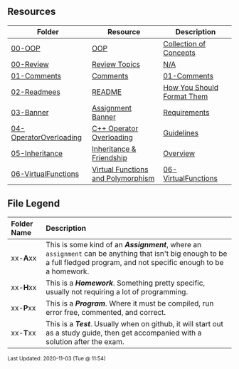 ## Resources
| Folder | Resource | Description|
 | ------------|------------|------------|
 | [00-OOP](https://github.com/rugbyprof/2143-Object-Oriented-Programming/tree/master/Resources/00-OOP) | [ OOP ](https://github.com/rugbyprof/2143-Object-Oriented-Programming/tree/master/Resources/00-OOP) | [ Collection of Concepts](https://github.com/rugbyprof/2143-Object-Oriented-Programming/tree/master/Resources/00-OOP) | [N/A](https://github.com/rugbyprof/2143-Object-Oriented-Programming/tree/master/Resources/00-OOP) |
 | [00-Review](https://github.com/rugbyprof/2143-Object-Oriented-Programming/tree/master/Resources/00-Review) | [ Review Topics](https://github.com/rugbyprof/2143-Object-Oriented-Programming/tree/master/Resources/00-Review) | [N/A](https://github.com/rugbyprof/2143-Object-Oriented-Programming/tree/master/Resources/00-Review) |
 | [01-Comments](https://github.com/rugbyprof/2143-Object-Oriented-Programming/tree/master/Resources/01-Comments) | [ Comments](https://github.com/rugbyprof/2143-Object-Oriented-Programming/tree/master/Resources/01-Comments) | [01-Comments](https://github.com/rugbyprof/2143-Object-Oriented-Programming/tree/master/Resources/01-Comments) | [ Example Program Comment Block](https://github.com/rugbyprof/2143-Object-Oriented-Programming/tree/master/Resources/01-Comments) | [01-Comments](https://github.com/rugbyprof/2143-Object-Oriented-Programming/tree/master/Resources/01-Comments) | [ Acceptable](https://github.com/rugbyprof/2143-Object-Oriented-Programming/tree/master/Resources/01-Comments) | [01-Comments](https://github.com/rugbyprof/2143-Object-Oriented-Programming/tree/master/Resources/01-Comments) | [ OR](https://github.com/rugbyprof/2143-Object-Oriented-Programming/tree/master/Resources/01-Comments) | [01-Comments](https://github.com/rugbyprof/2143-Object-Oriented-Programming/tree/master/Resources/01-Comments) | [ Program Comment Template:](https://github.com/rugbyprof/2143-Object-Oriented-Programming/tree/master/Resources/01-Comments) | [01-Comments](https://github.com/rugbyprof/2143-Object-Oriented-Programming/tree/master/Resources/01-Comments) | [ Program Comment Example:](https://github.com/rugbyprof/2143-Object-Oriented-Programming/tree/master/Resources/01-Comments) | [01-Comments](https://github.com/rugbyprof/2143-Object-Oriented-Programming/tree/master/Resources/01-Comments) | [ Class Comment](https://github.com/rugbyprof/2143-Object-Oriented-Programming/tree/master/Resources/01-Comments) | [01-Comments](https://github.com/rugbyprof/2143-Object-Oriented-Programming/tree/master/Resources/01-Comments) | [ Class Comment Template:](https://github.com/rugbyprof/2143-Object-Oriented-Programming/tree/master/Resources/01-Comments) | [01-Comments](https://github.com/rugbyprof/2143-Object-Oriented-Programming/tree/master/Resources/01-Comments) | [ Class Comment Example:](https://github.com/rugbyprof/2143-Object-Oriented-Programming/tree/master/Resources/01-Comments) | [01-Comments](https://github.com/rugbyprof/2143-Object-Oriented-Programming/tree/master/Resources/01-Comments) | [ Function Comment](https://github.com/rugbyprof/2143-Object-Oriented-Programming/tree/master/Resources/01-Comments) | [01-Comments](https://github.com/rugbyprof/2143-Object-Oriented-Programming/tree/master/Resources/01-Comments) | [ Function Comment Example:](https://github.com/rugbyprof/2143-Object-Oriented-Programming/tree/master/Resources/01-Comments) | [01-Comments](https://github.com/rugbyprof/2143-Object-Oriented-Programming/tree/master/Resources/01-Comments) | [ Comments in General](https://github.com/rugbyprof/2143-Object-Oriented-Programming/tree/master/Resources/01-Comments) | [01-Comments](https://github.com/rugbyprof/2143-Object-Oriented-Programming/tree/master/Resources/01-Comments) | [ Style of Comments](https://github.com/rugbyprof/2143-Object-Oriented-Programming/tree/master/Resources/01-Comments) | [N/A](https://github.com/rugbyprof/2143-Object-Oriented-Programming/tree/master/Resources/01-Comments) |
 | [02-Readmees](https://github.com/rugbyprof/2143-Object-Oriented-Programming/tree/master/Resources/02-Readmees) | [ README ](https://github.com/rugbyprof/2143-Object-Oriented-Programming/tree/master/Resources/02-Readmees) | [ How You Should Format Them](https://github.com/rugbyprof/2143-Object-Oriented-Programming/tree/master/Resources/02-Readmees) | [02-Readmees](https://github.com/rugbyprof/2143-Object-Oriented-Programming/tree/master/Resources/02-Readmees) | [ README's For Assignments](https://github.com/rugbyprof/2143-Object-Oriented-Programming/tree/master/Resources/02-Readmees) | [02-Readmees](https://github.com/rugbyprof/2143-Object-Oriented-Programming/tree/master/Resources/02-Readmees) | [ Common Errors](https://github.com/rugbyprof/2143-Object-Oriented-Programming/tree/master/Resources/02-Readmees) | [02-Readmees](https://github.com/rugbyprof/2143-Object-Oriented-Programming/tree/master/Resources/02-Readmees) | [ Example Assignment README](https://github.com/rugbyprof/2143-Object-Oriented-Programming/tree/master/Resources/02-Readmees) | [02-Readmees](https://github.com/rugbyprof/2143-Object-Oriented-Programming/tree/master/Resources/02-Readmees) | [ P02 ](https://github.com/rugbyprof/2143-Object-Oriented-Programming/tree/master/Resources/02-Readmees) | [ Bouncy Balls](https://github.com/rugbyprof/2143-Object-Oriented-Programming/tree/master/Resources/02-Readmees) | [02-Readmees](https://github.com/rugbyprof/2143-Object-Oriented-Programming/tree/master/Resources/02-Readmees) | [ Sally Smith](https://github.com/rugbyprof/2143-Object-Oriented-Programming/tree/master/Resources/02-Readmees) | [02-Readmees](https://github.com/rugbyprof/2143-Object-Oriented-Programming/tree/master/Resources/02-Readmees) | [ Description:](https://github.com/rugbyprof/2143-Object-Oriented-Programming/tree/master/Resources/02-Readmees) | [02-Readmees](https://github.com/rugbyprof/2143-Object-Oriented-Programming/tree/master/Resources/02-Readmees) | [ Files](https://github.com/rugbyprof/2143-Object-Oriented-Programming/tree/master/Resources/02-Readmees) | [02-Readmees](https://github.com/rugbyprof/2143-Object-Oriented-Programming/tree/master/Resources/02-Readmees) | [|      | File            | Description                                        |](https://github.com/rugbyprof/2143-Object-Oriented-Programming/tree/master/Resources/02-Readmees) | [02-Readmees](https://github.com/rugbyprof/2143-Object-Oriented-Programming/tree/master/Resources/02-Readmees) | [ Instructions](https://github.com/rugbyprof/2143-Object-Oriented-Programming/tree/master/Resources/02-Readmees) | [N/A](https://github.com/rugbyprof/2143-Object-Oriented-Programming/tree/master/Resources/02-Readmees) |
 | [03-Banner](https://github.com/rugbyprof/2143-Object-Oriented-Programming/tree/master/Resources/03-Banner) | [ Assignment Banner ](https://github.com/rugbyprof/2143-Object-Oriented-Programming/tree/master/Resources/03-Banner) | [ Requirements](https://github.com/rugbyprof/2143-Object-Oriented-Programming/tree/master/Resources/03-Banner) | [03-Banner](https://github.com/rugbyprof/2143-Object-Oriented-Programming/tree/master/Resources/03-Banner) | [ Overview](https://github.com/rugbyprof/2143-Object-Oriented-Programming/tree/master/Resources/03-Banner) | [03-Banner](https://github.com/rugbyprof/2143-Object-Oriented-Programming/tree/master/Resources/03-Banner) | [ VSCode Plugin](https://github.com/rugbyprof/2143-Object-Oriented-Programming/tree/master/Resources/03-Banner) | [N/A](https://github.com/rugbyprof/2143-Object-Oriented-Programming/tree/master/Resources/03-Banner) |
 | [04-OperatorOverloading](https://github.com/rugbyprof/2143-Object-Oriented-Programming/tree/master/Resources/04-OperatorOverloading) | [ C++ Operator Overloading ](https://github.com/rugbyprof/2143-Object-Oriented-Programming/tree/master/Resources/04-OperatorOverloading) | [ Guidelines](https://github.com/rugbyprof/2143-Object-Oriented-Programming/tree/master/Resources/04-OperatorOverloading) | [04-OperatorOverloading](https://github.com/rugbyprof/2143-Object-Oriented-Programming/tree/master/Resources/04-OperatorOverloading) | [ Assignment Operator `=`](https://github.com/rugbyprof/2143-Object-Oriented-Programming/tree/master/Resources/04-OperatorOverloading) | [04-OperatorOverloading](https://github.com/rugbyprof/2143-Object-Oriented-Programming/tree/master/Resources/04-OperatorOverloading) | [ Compound Assignment Operators `+=` `](https://github.com/rugbyprof/2143-Object-Oriented-Programming/tree/master/Resources/04-OperatorOverloading) | [=` `*=`](https://github.com/rugbyprof/2143-Object-Oriented-Programming/tree/master/Resources/04-OperatorOverloading) | [04-OperatorOverloading](https://github.com/rugbyprof/2143-Object-Oriented-Programming/tree/master/Resources/04-OperatorOverloading) | [ Binary Arithmetic Operators `+` `](https://github.com/rugbyprof/2143-Object-Oriented-Programming/tree/master/Resources/04-OperatorOverloading) | [` `*`](https://github.com/rugbyprof/2143-Object-Oriented-Programming/tree/master/Resources/04-OperatorOverloading) | [04-OperatorOverloading](https://github.com/rugbyprof/2143-Object-Oriented-Programming/tree/master/Resources/04-OperatorOverloading) | [ Comparison Operators `==` and `!=`](https://github.com/rugbyprof/2143-Object-Oriented-Programming/tree/master/Resources/04-OperatorOverloading) | [N/A](https://github.com/rugbyprof/2143-Object-Oriented-Programming/tree/master/Resources/04-OperatorOverloading) |
 | [05-Inheritance](https://github.com/rugbyprof/2143-Object-Oriented-Programming/tree/master/Resources/05-Inheritance) | [ Inheritance & Friendship ](https://github.com/rugbyprof/2143-Object-Oriented-Programming/tree/master/Resources/05-Inheritance) | [ Overview](https://github.com/rugbyprof/2143-Object-Oriented-Programming/tree/master/Resources/05-Inheritance) | [05-Inheritance](https://github.com/rugbyprof/2143-Object-Oriented-Programming/tree/master/Resources/05-Inheritance) | [ Friend Functions](https://github.com/rugbyprof/2143-Object-Oriented-Programming/tree/master/Resources/05-Inheritance) | [05-Inheritance](https://github.com/rugbyprof/2143-Object-Oriented-Programming/tree/master/Resources/05-Inheritance) | [include <iostream>](https://github.com/rugbyprof/2143-Object-Oriented-Programming/tree/master/Resources/05-Inheritance) | [05-Inheritance](https://github.com/rugbyprof/2143-Object-Oriented-Programming/tree/master/Resources/05-Inheritance) | [ Friend classes](https://github.com/rugbyprof/2143-Object-Oriented-Programming/tree/master/Resources/05-Inheritance) | [05-Inheritance](https://github.com/rugbyprof/2143-Object-Oriented-Programming/tree/master/Resources/05-Inheritance) | [include <iostream>](https://github.com/rugbyprof/2143-Object-Oriented-Programming/tree/master/Resources/05-Inheritance) | [05-Inheritance](https://github.com/rugbyprof/2143-Object-Oriented-Programming/tree/master/Resources/05-Inheritance) | [ Inheritance between classes](https://github.com/rugbyprof/2143-Object-Oriented-Programming/tree/master/Resources/05-Inheritance) | [05-Inheritance](https://github.com/rugbyprof/2143-Object-Oriented-Programming/tree/master/Resources/05-Inheritance) | [include <iostream>](https://github.com/rugbyprof/2143-Object-Oriented-Programming/tree/master/Resources/05-Inheritance) | [05-Inheritance](https://github.com/rugbyprof/2143-Object-Oriented-Programming/tree/master/Resources/05-Inheritance) | [ What is inherited from the base class?](https://github.com/rugbyprof/2143-Object-Oriented-Programming/tree/master/Resources/05-Inheritance) | [05-Inheritance](https://github.com/rugbyprof/2143-Object-Oriented-Programming/tree/master/Resources/05-Inheritance) | [include <iostream>](https://github.com/rugbyprof/2143-Object-Oriented-Programming/tree/master/Resources/05-Inheritance) | [05-Inheritance](https://github.com/rugbyprof/2143-Object-Oriented-Programming/tree/master/Resources/05-Inheritance) | [ Multiple inheritance](https://github.com/rugbyprof/2143-Object-Oriented-Programming/tree/master/Resources/05-Inheritance) | [05-Inheritance](https://github.com/rugbyprof/2143-Object-Oriented-Programming/tree/master/Resources/05-Inheritance) | [include <iostream>](https://github.com/rugbyprof/2143-Object-Oriented-Programming/tree/master/Resources/05-Inheritance) | [N/A](https://github.com/rugbyprof/2143-Object-Oriented-Programming/tree/master/Resources/05-Inheritance) |
 | [06-VirtualFunctions](https://github.com/rugbyprof/2143-Object-Oriented-Programming/tree/master/Resources/06-VirtualFunctions) | [ Virtual Functions and Polymorphism](https://github.com/rugbyprof/2143-Object-Oriented-Programming/tree/master/Resources/06-VirtualFunctions) | [06-VirtualFunctions](https://github.com/rugbyprof/2143-Object-Oriented-Programming/tree/master/Resources/06-VirtualFunctions) | [|  | Name |](https://github.com/rugbyprof/2143-Object-Oriented-Programming/tree/master/Resources/06-VirtualFunctions) | [N/A](https://github.com/rugbyprof/2143-Object-Oriented-Programming/tree/master/Resources/06-VirtualFunctions) |
 
    
## File Legend

| Folder Name | Description |
|:-----------|:-------------|
|xx-**A**xx | This is some kind of an ***Assignment***, where an `assignment` can be anything that isn't big enough to be a full fledged program, and not specific enough to be a homework. |
|xx-**H**xx | This is a ***Homework***. Something pretty specific, usually not requiring a lot of programming. |
|xx-**P**xx | This is a ***Program***. Where it must be compiled, run error free, commented, and correct. |
|xx-**T**xx | This is a ***Test***. Usually when on github, it will start out as a study guide, then get accompanied with a solution after the exam. |

    
<sup>Last Updated: 2020-11-03 (Tue @ 11:54)</sup>